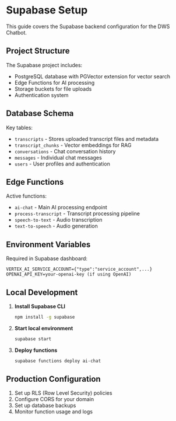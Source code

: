 # Supabase Setup

This guide covers the Supabase backend configuration for the DWS Chatbot.

## Project Structure

The Supabase project includes:
- PostgreSQL database with PGVector extension for vector search
- Edge Functions for AI processing
- Storage buckets for file uploads
- Authentication system

## Database Schema

Key tables:
- `transcripts` - Stores uploaded transcript files and metadata
- `transcript_chunks` - Vector embeddings for RAG
- `conversations` - Chat conversation history
- `messages` - Individual chat messages
- `users` - User profiles and authentication

## Edge Functions

Active functions:
- `ai-chat` - Main AI processing endpoint
- `process-transcript` - Transcript processing pipeline
- `speech-to-text` - Audio transcription
- `text-to-speech` - Audio generation

## Environment Variables

Required in Supabase dashboard:
```
VERTEX_AI_SERVICE_ACCOUNT={"type":"service_account",...}
OPENAI_API_KEY=your-openai-key (if using OpenAI)
```

## Local Development

1. **Install Supabase CLI**
   ```bash
   npm install -g supabase
   ```

2. **Start local environment**
   ```bash
   supabase start
   ```

3. **Deploy functions**
   ```bash
   supabase functions deploy ai-chat
   ```

## Production Configuration

1. Set up RLS (Row Level Security) policies
2. Configure CORS for your domain
3. Set up database backups
4. Monitor function usage and logs